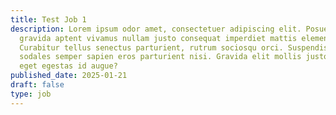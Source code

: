 ```yaml
---
title: Test Job 1
description: Lorem ipsum odor amet, consectetuer adipiscing elit. Posuere
  gravida aptent vivamus nullam justo consequat imperdiet mattis elementum.
  Curabitur tellus senectus parturient, rutrum sociosqu orci. Suspendisse
  sodales semper sapien eros parturient nisi. Gravida elit mollis justo montes
  eget egestas id augue?
published_date: 2025-01-21
draft: false
type: job
---
```

